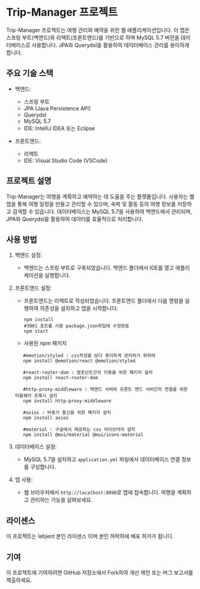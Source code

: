 # Trip-Manager 프로젝트

Trip-Manager 프로젝트는 여행 관리와 예약을 위한 웹 애플리케이션입니다. 이 앱은 스프링 부트(백엔드)와 리액트(프론트엔드)를 기반으로 하며 MySQL 5.7 버전을 데이터베이스로 사용합니다. JPA와 Querydsl을 활용하여 데이터베이스 관리를 용이하게 합니다.

## 주요 기술 스택

- 백엔드:
  - 스프링 부트
  - JPA (Java Persistence API)
  - Querydsl
  - MySQL 5.7
  - IDE: IntelliJ IDEA 또는 Eclipse

- 프론트엔드:
  - 리액트
  - IDE: Visual Studio Code (VSCode)

## 프로젝트 설명

Trip-Manager는 여행을 계획하고 예약하는 데 도움을 주는 플랫폼입니다. 사용자는 웹 앱을 통해 여행 일정을 만들고 관리할 수 있으며, 숙박 및 활동 등의 여행 정보를 저장하고 검색할 수 있습니다. 데이터베이스는 MySQL 5.7을 사용하여 백엔드에서 관리되며, JPA와 Querydsl을 활용하여 데이터를 효율적으로 처리합니다.

## 사용 방법

1. 백엔드 설정:
   - 백엔드는 스프링 부트로 구축되었습니다. 백엔드 폴더에서 IDE를 열고 애플리케이션을 실행합니다.

2. 프론트엔드 설정:
   - 프론트엔드는 리액트로 작성되었습니다. 프론트엔드 폴더에서 다음 명령을 실행하여 의존성을 설치하고 앱을 시작합니다:
     ```
     npm install
     #3001 포트를 사용 package.json파일에 수정완료
     npm start
     ```
   - 사용된 npm 패키지
   ```
      #emotion/styled : css작성을 보다 용이하게 관리하기 위하여
      npm install @emotion/react @emotion/styled

      #react-router-dom : 컴포넌트간의 이동을 위한 패키지 설치
      npm install react-router-dom

      #http-proxy-middleware : 백엔드 서버와 프론트 엔드 서버간의 연결을 위한 미들웨어 프록시 설치
      npm install http-proxy-middleware

      #axios : 비동기 통신을 위한 패키지 설치
      npm install axios

      #material : 구글에서 제공하는 css 라이브러리 설치
      npm install @mui/material @mui/icons-material
   ```  

3. 데이터베이스 설정:
   - MySQL 5.7을 설치하고 `application.yml` 파일에서 데이터베이스 연결 정보를 구성합니다.

4. 앱 사용:
   - 웹 브라우저에서 `http://localhost:8090`로 앱에 접속합니다. 여행을 계획하고 관리하는 기능을 살펴보세요.

## 라이센스

이 프로젝트는 lebjent 본인 라이센스 이며 본인 허락하에 배포 허가가 됩니다. 

## 기여

이 프로젝트에 기여하려면 GitHub 저장소에서 Fork하여 개선 제안 또는 버그 보고서를 제출하세요. 



